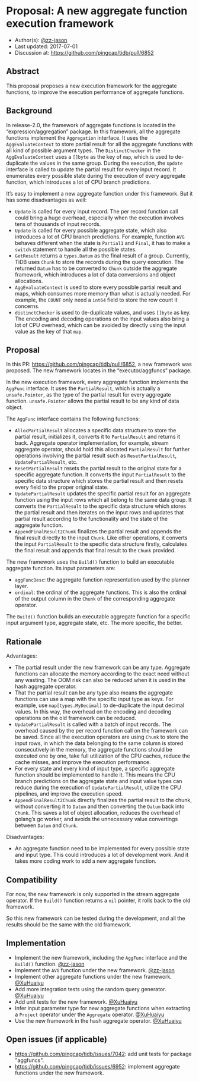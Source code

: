 # Proposal: A new aggregate function execution framework

- Author(s):     [@zz-jason](https://github.com/zz-jason)
- Last updated:  2017-07-01
- Discussion at: https://github.com/pingcap/tidb/pull/6852

## Abstract

This proposal proposes a new execution framework for the aggregate functions, to improve the execution performance of aggregate functions.

## Background

In release-2.0, the framework of aggregate functions is located in the “expression/aggregation” package. In this framework, all the aggregate functions implement the `Aggregation` interface. It uses the `AggEvaluateContext` to store partial result for all the aggregate functions with all kind of possible argument types. The `DistinctChecker` in the `AggEvaluateContext` uses a `[]byte` as the key of `map`, which is used to de-duplicate the values in the same group. During the execution, the `Update` interface is called to update the partial result for every input record. It enumerates every possible state during the execution of every aggregate function, which introduces a lot of CPU branch predictions.

It’s easy to implement a new aggregate function under this framework. But it has some disadvantages as well:

- `Update` is called for every input record. The per record function call could bring a huge overhead, especially when the execution involves tens of thousands of input records.
- `Update` is called for every possible aggregate state, which also introduces a lot of CPU branch predictions. For example, function `AVG` behaves different when the state is `Partial1` and `Final`, it has to make a `switch` statement to handle all the possible states.
- `GetResult` returns a `types.Datum` as the final result of a group. Currently, TiDB uses `Chunk` to store the records during the query execution. The returned `Datum` has to be converted to `Chunk` outside the aggregate framework, which introduces a lot of data conversions and object allocations.
- `AggEvaluateContext` is used to store every possible partial result and maps, which consumes more memory than what is actually needed. For example, the `COUNT` only need a `int64` field to store the row count it concerns.
- `distinctChecker` is used to de-duplicate values, and uses `[]byte` as key. The encoding and decoding operations on the input values also bring a lot of CPU overhead, which can be avoided by directly using the input value as the key of that `map`.

## Proposal

In this PR: https://github.com/pingcap/tidb/pull/6852, a new framework was proposed. The new framework locates in the “executor/aggfuncs” package.

In the new execution framework, every aggregate function implements the `AggFunc` interface. It uses the `PartialResult`, which is actually a `unsafe.Pointer`, as the type of the partial result for every aggregate function. `unsafe.Pointer` allows the partial result to be any kind of data object.

The `AggFunc` interface contains the following functions:
- `AllocPartialResult` allocates a specific data structure to store the partial result, initializes it, converts it to `PartialResult` and returns it back. Aggregate operator implementation, for example, stream aggregate operator, should hold this allocated `PartialResult` for further operations involving the partial result such as `ResetPartialResult`, `UpdatePartialResult`, etc.
- `ResetPartialResult` resets the partial result to the original state for a specific aggregate function. It converts the input `PartialResult` to the specific data structure which stores the partial result and then resets every field to the proper original state.
- `UpdatePartialResult` updates the specific partial result for an aggregate function using the input rows which all belong to the same data group. It converts the `PartialResult` to the specific data structure which stores the partial result and then iterates on the input rows and updates that partial result according to the functionality and the state of the aggregate function.
- `AppendFinalResult2Chunk` finalizes the partial result and appends the final result directly to the input `Chunk`. Like other operations, it converts the input `PartialResult` to the specific data structure firstly, calculates the final result and appends that final result to the `Chunk` provided.

The new framework uses the `Build()` function to build an executable aggregate function. Its input parameters are:
- `aggFuncDesc`: the aggregate function representation used by the planner layer.
- `ordinal`: the ordinal of the aggregate functions. This is also the ordinal of the output column in the `Chunk` of the corresponding aggregate operator.

The `Build()` function builds an executable aggregate function for a specific input argument type, aggregate state, etc. The more specific, the better.

## Rationale

Advantages:
- The partial result under the new framework can be any type. Aggregate functions can allocate the memory according to the exact need without any wasting. The OOM risk can also be reduced when it is used in the hash aggregate operator.
- That the partial result can be any type also means the aggregate functions can use a map with the specific input type as keys. For example, use `map[types.MyDecimal]` to de-duplicate the input decimal values. In this way, the overhead on the encoding and decoding operations on the old framework can be reduced.
- `UpdatePartialResult` is called with a batch of input records. The overhead caused by the per record function call on the framework can be saved. Since all the execution operators are using `Chunk` to store the input rows, in which the data belonging to the same column is stored consecutively in the memory, the aggregate functions should be executed one by one, take full utilization of the CPU caches, reduce the cache misses, and improve the execution performance.
- For every state and every kind of input type, a specific aggregate function should be implemented to handle it. This means the CPU branch predictions on the aggregate state and input value types can reduce during the execution of `UpdatePartialResult`, utilize the CPU pipelines, and improve the execution speed.
- `AppendFinalResult2Chunk` directly finalizes the partial result to the chunk, without converting it to `Datum` and then converting the `Datum` back into `Chunk`. This saves a lot of object allocation, reduces the overhead of golang’s gc worker, and avoids the unnecessary value convertings between `Datum` and `Chunk`.

Disadvantages:
- An aggregate function need to be implemented for every possible state and input type. This could introduces a lot of development work. And it takes more coding work to add a new aggregate function.

## Compatibility

For now, the new framework is only supported in the stream aggregate operator. If the `Build()` function returns a `nil` pointer, it rolls back to the old framework.

So this new framework can be tested during the development, and all the results should be the same with the old framework.

## Implementation

- Implement the new framework, including the `AggFunc` interface and the `Build()` function. [@zz-jason](https://github.com/zz-jason)
- Implement the `AVG` function under the new framework. [@zz-jason](https://github.com/zz-jason)
- Implement other aggregate functions under the new framework. [@XuHuaiyu](https://github.com/XuHuaiyu)
- Add more integration tests using the random query generator. [@XuHuaiyu](https://github.com/XuHuaiyu)
- Add unit tests for the new framework. [@XuHuaiyu](https://github.com/XuHuaiyu)
- Infer input parameter type for new aggregate functions when extracting a `Project` operator under the `Aggregate` operator. [@XuHuaiyu](https://github.com/XuHuaiyu)
- Use the new framework in the hash aggregate operator. [@XuHuaiyu](https://github.com/XuHuaiyu)

## Open issues (if applicable)

- https://github.com/pingcap/tidb/issues/7042: add unit tests for package "aggfuncs".
- https://github.com/pingcap/tidb/issues/6952: implement aggregate functions under the new framework.
